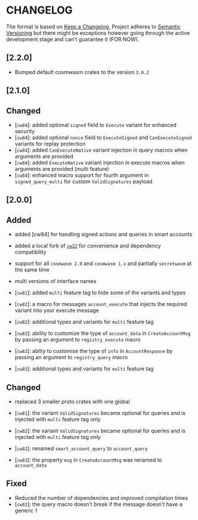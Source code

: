 # CHANGELOG

The format is based on [Keep a Changelog](https://keepachangelog.com/en/1.0.0/),
Project adheres to
[Semantic Versioning](https://semver.org/spec/v2.0.0.html) but there might be exceptions however going through the active development stage and can't guarantee it (FOR NOW).


<!-- next-header -->
## [2.2.0] 
- Bumped default cosmwasm crates to the version `3.0.2` 


## [2.1.0] 

## Changed
- [`cw84`]: added optional `signed` field to `Execute` variant for enhanced security
- [`cw84`]: added optional `nonce` field to `ExecuteSigned` and `CanExecuteSigned` variants for replay protection
- [`cw84`]: added `CanExecuteNative` variant injection in query macros when arguments are provided
- [`cw84`]: added `ExecuteNative` variant injection in execute macros when arguments are provided (multi feature)
- [`cw84`]: enhanced macro support for fourth argument in `signed_query_multi` for custom `ValidSignatures` payload



## [2.0.0] 

## Added
- added [cw84] for handling signed actions and queries in smart accounts
- added a local fork of [`cw22`](https://github.com/aura-nw/cw-plus/tree/main/packages/cw22) for convenience and dependency compatibility
- support for all `cosmwasm 2.0` and `cosmwasm 1.x` and partially `secretwasm` at the same time
- multi versions of interface names

- [`cw81`]: added `multi` feature tag to hide some of the variants and types

- [`cw82`]: a macro for messages `account_execute` that injects the required variant into your execute message
- [`cw82`]: additional types and variants for `multi` feature tag

- [`cw83`]: ability to customize the type of `account_data` in `CreateAccountMsg` by passing an argument to `registry_execute` macro 
- [`cw83`]: ablity to customise the type of `info` in `AccountResponse` by passing an argument to `registry_query` macro
- [`cw83`]: additional types and variants for `multi` feature tag


## Changed
- replaced 3 smaller proto crates with one global 

- [`cw81`]: the variant `ValidSignatures`  became optional for queries and is injected with `multi` feature tag only

- [`cw82`]: the variant `ValidSignatures`  became optional for queries and is injected with `multi` feature tag only

- [`cw82`]: renamed `smart_account_query` to `account_query` 

- [`cw83`]: the property `msg` in `CreateAccountMsg` was renamed to `account_data`


## Fixed
- Reduced the number of dependencies and improved compilation times
- [`cw82`]: the query macro doesn't break if the message doesn't have a generic `T` 

